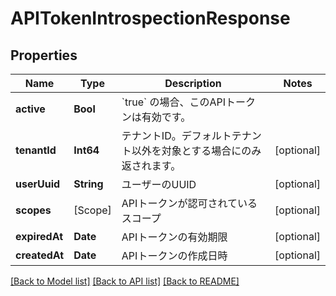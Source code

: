 # APITokenIntrospectionResponse

## Properties
Name | Type | Description | Notes
------------ | ------------- | ------------- | -------------
**active** | **Bool** | &#x60;true&#x60; の場合、このAPIトークンは有効です。 | 
**tenantId** | **Int64** | テナントID。デフォルトテナント以外を対象とする場合にのみ返されます。 | [optional] 
**userUuid** | **String** | ユーザーのUUID | [optional] 
**scopes** | [Scope] | APIトークンが認可されているスコープ | [optional] 
**expiredAt** | **Date** | APIトークンの有効期限 | [optional] 
**createdAt** | **Date** | APIトークンの作成日時 | [optional] 

[[Back to Model list]](../README.md#documentation-for-models) [[Back to API list]](../README.md#documentation-for-api-endpoints) [[Back to README]](../README.md)


